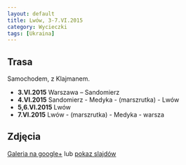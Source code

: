 ```yaml
---
layout: default
title: Lwów, 3-7.VI.2015
category: Wycieczki
tags: [Ukraina]
---
```


Trasa
-----

Samochodem, z Klajmanem.

* **3.VI.2015** Warszawa – Sandomierz 
* **4.VI.2015** Sandomierz - Medyka - (marszrutka) - Lwów
* **5,6.VI.2015** Lwów
* **7.VI.2015** Lwów - (marszrutka) - Medyka - warsza

Zdjęcia
-------

[Galeria na google+](https://picasaweb.google.com/107342497566966508371/Lwow47VI2015) lub
[pokaz slajdów](https://picasaweb.google.com/107342497566966508371/Lwow47VI2015#slideshow/6158668147806642322)
